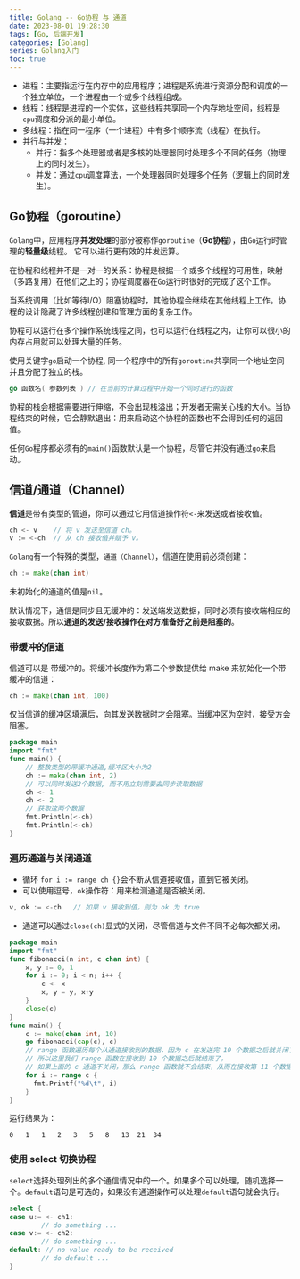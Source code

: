 ```yaml
---
title: Golang -- Go协程 与 通道
date: 2023-08-01 19:28:30
tags: [Go, 后端开发]
categories: [Golang]
series: Golang入门
toc: true
---
```


- 进程：主要指运行在内存中的应用程序；进程是系统进行资源分配和调度的一个独立单位，一个进程由一个或多个线程组成。
- 线程：线程是进程的一个实体，这些线程共享同一个内存地址空间，线程是`cpu`调度和分派的最小单位。
- 多线程：指在同一程序（一个进程）中有多个顺序流（线程）在执行。
- 并行与并发：
    + 并行：指多个处理器或者是多核的处理器同时处理多个不同的任务（物理上的同时发生）。
    + 并发：通过`cpu`调度算法，一个处理器同时处理多个任务（逻辑上的同时发生）。

  
## Go协程（goroutine）
`Golang`中，应用程序**并发处理**的部分被称作`goroutine`（**Go协程**），由`Go`运行时管理的**轻量级**线程。 它可以进行更有效的并发运算。

在协程和线程并不是一对一的关系：协程是根据一个或多个线程的可用性，映射（多路复用）在他们之上的；协程调度器在`Go`运行时很好的完成了这个工作。

当系统调用（比如等待I/O）阻塞协程时，其他协程会继续在其他线程上工作。协程的设计隐藏了许多线程创建和管理方面的复杂工作。

协程可以运行在多个操作系统线程之间，也可以运行在线程之内，让你可以很小的内存占用就可以处理大量的任务。

使用关键字`go`启动一个协程, 同一个程序中的所有`goroutine`共享同一个地址空间并且分配了独立的栈。
```go
go 函数名( 参数列表 ) // 在当前的计算过程中开始一个同时进行的函数
```

协程的栈会根据需要进行伸缩，不会出现栈溢出；开发者无需关心栈的大小。当协程结束的时候，它会静默退出：用来启动这个协程的函数也不会得到任何的返回值。

任何`Go`程序都必须有的`main()`函数默认是一个协程，尽管它并没有通过`go`来启动。


## 信道/通道（Channel）
**信道**是带有类型的管道，你可以通过它用信道操作符`<-`来发送或者接收值。
```go
ch <- v    // 将 v 发送至信道 ch。
v := <-ch  // 从 ch 接收值并赋予 v。
```
`Golang`有一个特殊的类型，`通道（Channel）`，信道在使用前必须创建：
```go
ch := make(chan int)
```
未初始化的通道的值是`nil`。

默认情况下，通信是同步且无缓冲的：发送端发送数据，同时必须有接收端相应的接收数据。所以**通道的发送/接收操作在对方准备好之前是阻塞的**。


### 带缓冲的信道
信道可以是 带缓冲的。将缓冲长度作为第二个参数提供给 make 来初始化一个带缓冲的信道：
```go
ch := make(chan int, 100)
```
仅当信道的缓冲区填满后，向其发送数据时才会阻塞。当缓冲区为空时，接受方会阻塞。
```go
package main
import "fmt"
func main() {
    // 整数类型的带缓冲通道,缓冲区大小为2
    ch := make(chan int, 2)
    // 可以同时发送2个数据, 而不用立刻需要去同步读取数据
    ch <- 1
    ch <- 2
    // 获取这两个数据
    fmt.Println(<-ch)
    fmt.Println(<-ch)
}
```

### 遍历通道与关闭通道
- 循环 `for i := range ch {}`会不断从信道接收值，直到它被关闭。
- 可以使用逗号，`ok`操作符：用来检测通道是否被关闭。
```go
v, ok := <-ch   // 如果 v 接收到值，则为 ok 为 true
```
- 通道可以通过`close(ch)`显式的关闭，尽管信道与文件不同不必每次都关闭。

```go
package main
import "fmt"
func fibonacci(n int, c chan int) {
    x, y := 0, 1
    for i := 0; i < n; i++ {
        c <- x
        x, y = y, x+y
    }
    close(c)
}
func main() {
    c := make(chan int, 10)
    go fibonacci(cap(c), c)
    // range 函数遍历每个从通道接收到的数据，因为 c 在发送完 10 个数据之后就关闭了通道，
    // 所以这里我们 range 函数在接收到 10 个数据之后就结束了。
    // 如果上面的 c 通道不关闭，那么 range 函数就不会结束，从而在接收第 11 个数据的时候就阻塞了。
    for i := range c {
      fmt.Printf("%d\t", i)
    }
}
```
运行结果为：
```shell
0	1	1	2	3	5	8	13	21	34
```

### 使用 select 切换协程
`select`选择处理列出的多个通信情况中的一个。如果多个可以处理，随机选择一个。`default`语句是可选的，如果没有通道操作可以处理`default`语句就会执行。
```go
select {
case u:= <- ch1:
        // do something ...
case v:= <- ch2:
        // do something ...
default: // no value ready to be received
        // do default ...
}
```

